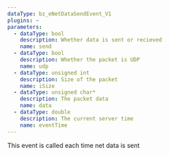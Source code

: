 ```yaml
---
dataType: bz_eNetDataSendEvent_V1
plugins: ~
parameters:
  - dataType: bool
    description: Whether data is sent or recieved
    name: send
  - dataType: bool
    description: Whether the packet is UDP
    name: udp
  - dataType: unsigned int
    description: Size of the packet
    name: iSize
  - dataType: unsigned char*
    description: The packet data
    name: data
  - dataType: double
    description: The current server time
    name: eventTime
---
```


This event is called each time net data is sent
